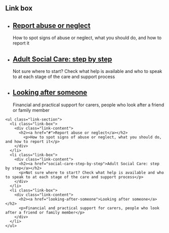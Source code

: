 ## Link box

<ul class="link-section">
  <li class="link-box">
    <div class="link-content">
      <h2><a href="#">Report abuse or neglect</a></h2>
        <p>How to spot signs of abuse or neglect, what you should do, and how to report it
        </p>
    </div>
  </li>
  <li class="link-box">
    <div class="link-content">
      <h2><a href="social-care-step-by-step">Adult Social Care: step by step</a></h2>
      <p>
        Not sure where to start? Check what help is available and who to speak to at each stage of the care and support process
      </p>
    </div>
  </li>
  <li class="link-box">
    <div class="link-content">
      <h2><a href="looking-after-someone">Looking after someone</a></h2>
      <p>Financial and practical support for carers, people who look after a friend or family member</p>
    </div>
  </li>
</ul>

    <ul class="link-section">
      <li class="link-box">
        <div class="link-content">
          <h2><a href="#">Report abuse or neglect</a></h2>
            <p>How to spot signs of abuse or neglect, what you should do, and how to report it</p>
        </div>
      </li>
      <li class="link-box">
        <div class="link-content">
          <h2><a href="social-care-step-by-step">Adult Social Care: step by step</a></h2>
          <p>Not sure where to start? Check what help is available and who to speak to at each stage of the care and support process</p>
        </div>
      </li>
      <li class="link-box">
        <div class="link-content">
          <h2><a href="looking-after-someone">Looking after someone</a></h2>
          <p>Financial and practical support for carers, people who look after a friend or family member</p>
        </div>
      </li>
    </ul>

